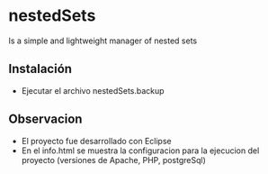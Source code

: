 nestedSets
==========

Is a simple and lightweight manager of nested sets

Instalación
-----------

* Ejecutar el archivo nestedSets.backup

Observacion
-----------
* El proyecto fue desarrollado con Eclipse
* En el info.html se muestra la configuracion para la ejecucion del proyecto (versiones de Apache, PHP, postgreSql)
